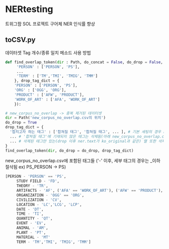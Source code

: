 # NERtesting
트위그팜 SOL 프로젝트 구어체 NER 인식률 향상

## toCSV.py
데이터셋 Tag 개수/종류 일치 메소드 사용 방법

```Python
def find_overlap_token(dir : Path, do_concat = False, do_drop = False, name = "", concat_tag_dict = {
     'PERSON' : ['PERSON', 'PS'],
     ...
     'TERM' : ['TM','TMI', 'TMIG', 'TMM']
    }, drop_tag_dict = {
    'PERSON' : ['PERSON', 'PS'],
    'ORG' : ['OGG', 'ORG'],
    'PRODUCT' : ['AFW', 'PRODUCT'],
    'WORK_OF_ART' : ['AFA', 'WORK_OF_ART']
    }):
```
```Python
# new_corpus_no_overlap -> 중복 제거된 데이터셋
dir = Path('new_corpus_no_overlap.csv의 위치')
do_drop = True
drop_tag_dict = {
  '합치고자 하는 태그' : ['합쳐질 태그', '합쳐질 태그', ... ], # 기본 세팅의 경우 PERSON, PS_... 태그가 PERSON으로 통합됨
  ... # '합쳐질 태그'에 기재되지 않은 태그는 삭제됨(아래 new_corpus_no_overlap.csv에 포함된 태그들 참조)
  ... # 삭제된 태그만 있는(drop 이후 ner.text가 ko_original과 같은) 열 또한 삭제됨
}
find_overlap_token(dir, do_drop = do_drop, drop_tag_dict)
```
new_corpus_no_overlap.csv에 포함된 태그들 ('-' 이후, 세부 태그의 경우는 _이하 절삭됨 ex) PS_PERSON -> PS)
```Python
[PERSON - 'PERSON' == 'PS',
     STUDY FIELD - 'FD', 
     THEORY - 'TR',
     ARTIFACTS - 'AF', ('AFA' == 'WORK_OF_ART'), ('AFW' == 'PRODUCT'),
     ORGANIZATION - 'OGG' == 'ORG',
     CIVILIZATION - 'CV',
     LOCATION - 'LC','LCG', 'LCP',
     DATE - 'DT',
     TIME - 'TI',
     QUANTITY - 'QT',
     EVENT - 'EV',
     ANIMAL - 'AM',
     PLANT - 'PT',
     MATERIAL - 'MT'
     TERM - 'TM','TMI', 'TMIG', 'TMM']
```
